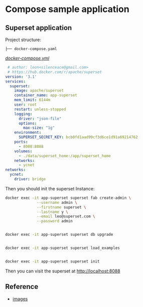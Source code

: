 # Compose sample application

## Superset application

Project structure:

```text
├── docker-compose.yaml
```

[_docker-compose.yml_](docker-compose.yml)

```yaml
 # author: leon<silenceace@gmail.com>
 # https://hub.docker.com/r/apache/superset
version: '3.1'
services:
  superset:
    image: apache/superset
    container_name: app-superset
    mem_limit: 6144m
    user: root
    restart: unless-stopped
    logging:
      driver: "json-file"
      options:
        max-size: "1g"
    environment:
      SUPERSET_SECRET_KEY: bcb0fd1aad99cf3d6ce1d91a69214762
    ports:
      - 8088:8088
    volumes:
      - ./data/superset_home:/app/superset_home
    networks:
      - ycnet
networks:
  ycnet:
    driver: bridge
```

Then you should init the superset Instance:

```bash
docker exec -it app-superset superset fab create-admin \
              --username admin \
              --firstname superset \
              --lastname y \
              --email leo@superset.com \
              --password admin


docker exec -it app-superset superset db upgrade


docker exec -it app-superset superset load_examples


docker exec -it app-superset superset init
```
  
  Then you can visit the superset at [http://localhost:8088](http://localhost:8088)

## Reference

- [images](https://hub.docker.com/r/apache/superset)